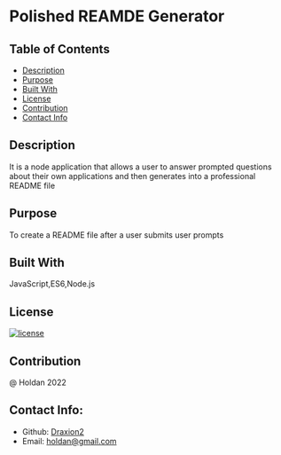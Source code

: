 # Polished REAMDE Generator

  ## Table of Contents 
  - [Description](#description)
  - [Purpose](#purpose)
  - [Built With](#built-with)
  - [License](#license)
  - [Contribution](#contribution)
  - [Contact Info](#contact-info)

  ## Description

  It is a node application that allows a user to answer prompted questions about their own applications and then generates into a professional README file

  ## Purpose

  To create a README file after a user submits user prompts

  

  ## Built With

  JavaScript,ES6,Node.js

  ## License

  [![license](https://img.shields.io/badge/license--blue)](https://shields.io)

  ## Contribution

  @ Holdan 2022

  ## Contact Info:
  
  - Github: [Draxion2](https://github.com/Draxion2)
  - Email: holdan@gmail.com